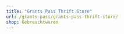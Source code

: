 ```yaml
---
title: "Grants Pass Thrift Store"
url: /grants-pass/grants-pass-thrift-store/
shop: Gebrauchtwaren
---
```

